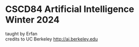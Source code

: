 # CSCD84 Artificial Intelligence Winter 2024
taught by Erfan <br>
credits to UC Berkeley http://ai.berkeley.edu

